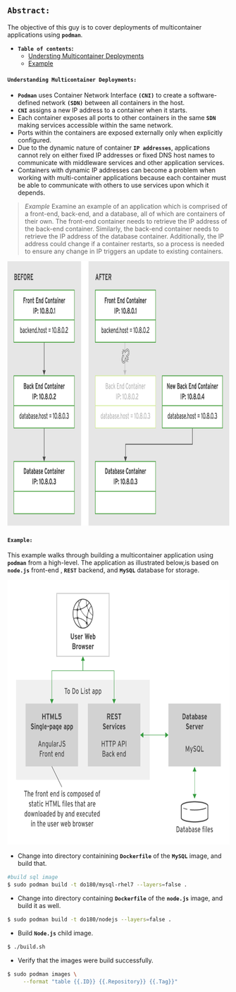 ## **`Abstract: `**

The objective of this guy is to cover deployments of multicontainer applications using **`podman`**.

-  **`Table of contents`:**
	- [Understing Multicontainer Deployments](#understanding-multicontainer-deployments)
	- [Example](#example)

#### **`Understanding Multicontainer Deployments:`**
- **`Podman`** uses Container Network Interface **`(CNI)`** to create a software-defined network **`(SDN)`** between all containers in the host.
- **`CNI`** assigns a new IP address to a container when it starts.
- Each container exposes all ports to other containers in the same **`SDN`** making services accessible within the same network. 
- Ports within the containers are exposed externally only when explicitly configured.
- Due to the dynamic nature of container **`IP addresses`**, applications cannot rely on either fixed IP addresses or fixed DNS host names to communicate with middleware services and other application services. 
- Containers with dynamic IP addresses can become a problem when working with multi-container applications because each container must be able to communicate with others to use services upon which it depends.

> *Example*
Examine an example of an application which is comprised of a front-end, back-end, and a database, all of which are containers of their own. The front-end container needs to retrieve the IP address of the back-end container. Similarly, the back-end container needs to retrieve the IP address of the database container. Additionally, the IP address could change if a container restarts, so a process is needed to ensure any change in IP triggers an update to existing containers.

<img src="./images/multicontainer-consideration.png" width="600" height="600" >

#### **`Example: `**
This example walks through building a multicontainer application using **`podman`** from a high-level. The application as illustrated below,is based on **`node.js`** front-end , **`REST`** backend, and **`MySQL`** database for storage.

<img src="./images/todo-logical.png" width="600" height="600" >

- Change into directory containining **`Dockerfile`** of the **`MySQL`** image, and build that.
```bash 
#build sql image
$ sudo podman build -t do180/mysql-rhel7 --layers=false .
```
- Change into directory containing **`Dockerfile`** of the **`node.js`** image, and build it as well.
```zsh
$ sudo podman build -t do180/nodejs --layers=false .
```
- Build **`Node.js`** child image.
```zsh
$ ./build.sh
```
- Verify that the images were build successfully.
```zsh
$ sudo podman images \
	 --format "table {{.ID}} {{.Repository}} {{.Tag}}"
```

